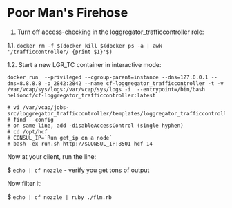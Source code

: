 # Poor Man's Firehose

1. Turn off access-checking in the loggregator_trafficcontroller role:

1.1. `docker rm -f $(docker kill $(docker ps -a | awk '/trafficcontroller/ {print $1}'$)`

1.2. Start a new LGR_TC container in interactive mode:

```
docker run  --privileged --cgroup-parent=instance --dns=127.0.0.1 --dns=8.8.8.8 -p 2842:2842 --name cf-loggregator_trafficcontroller -t -v /var/vcap/sys/logs:/var/vcap/sys/logs -i  --entrypoint=/bin/bash helioncf/cf-loggregator_trafficcontroller:latest
```
```
# vi /var/vcap/jobs-src/loggregator_trafficcontroller/templates/loggregator_trafficcontroller_ctl.erb
# find --config
# on same line, add -disableAccessControl (single hyphen)
# cd /opt/hcf
# CONSUL_IP=`Run get_ip on a node`
# bash -ex run.sh http://$CONSUL_IP:8501 hcf 14
```

Now at your client, run the line:

$ `echo | cf nozzle` - verify you get tons of output

Now filter it:

$ `echo | cf nozzle | ruby ./flm.rb`
